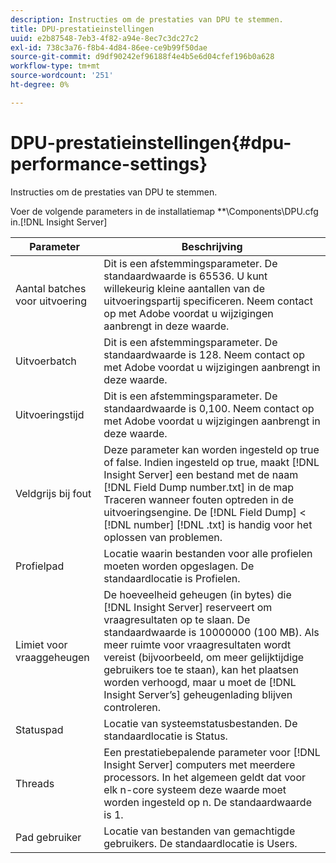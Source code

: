 ```yaml
---
description: Instructies om de prestaties van DPU te stemmen.
title: DPU-prestatieinstellingen
uuid: e2b87548-7eb3-4f82-a94e-8ec7c3dc27c2
exl-id: 738c3a76-f8b4-4d84-86ee-ce9b99f50dae
source-git-commit: d9df90242ef96188f4e4b5e6d04cfef196b0a628
workflow-type: tm+mt
source-wordcount: '251'
ht-degree: 0%

---
```


# DPU-prestatieinstellingen{#dpu-performance-settings}

Instructies om de prestaties van DPU te stemmen.

Voer de volgende parameters in de installatiemap **\Components\DPU.cfg in.[!DNL Insight Server]

| Parameter | Beschrijving |
|---|---|
| Aantal batches voor uitvoering | Dit is een afstemmingsparameter. De standaardwaarde is 65536. U kunt willekeurig kleine aantallen van de uitvoeringspartij specificeren. Neem contact op met Adobe voordat u wijzigingen aanbrengt in deze waarde. |
| Uitvoerbatch | Dit is een afstemmingsparameter. De standaardwaarde is 128. Neem contact op met Adobe voordat u wijzigingen aanbrengt in deze waarde. |
| Uitvoeringstijd | Dit is een afstemmingsparameter. De standaardwaarde is 0,100. Neem contact op met Adobe voordat u wijzigingen aanbrengt in deze waarde. |
| Veldgrijs bij fout | Deze parameter kan worden ingesteld op true of false. Indien ingesteld op true, maakt [!DNL Insight Server] een bestand met de naam [!DNL Field Dump number.txt] in de map Traceren wanneer fouten optreden in de uitvoeringsengine. De [!DNL Field Dump] &lt; [!DNL number] [!DNL .txt] is handig voor het oplossen van problemen. |
| Profielpad | Locatie waarin bestanden voor alle profielen moeten worden opgeslagen. De standaardlocatie is Profielen. |
| Limiet voor vraaggeheugen | De hoeveelheid geheugen (in bytes) die [!DNL Insight Server] reserveert om vraagresultaten op te slaan. De standaardwaarde is 10000000 (100 MB). Als meer ruimte voor vraagresultaten wordt vereist (bijvoorbeeld, om meer gelijktijdige gebruikers toe te staan), kan het plaatsen worden verhoogd, maar u moet de [!DNL Insight Server’s] geheugenlading blijven controleren. |
| Statuspad | Locatie van systeemstatusbestanden. De standaardlocatie is Status\. |
| Threads | Een prestatiebepalende parameter voor [!DNL Insight Server] computers met meerdere processors. In het algemeen geldt dat voor elk n-core systeem deze waarde moet worden ingesteld op n. De standaardwaarde is 1. |
| Pad gebruiker | Locatie van bestanden van gemachtigde gebruikers. De standaardlocatie is Users\. |
